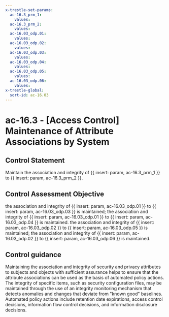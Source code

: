 ```yaml
---
x-trestle-set-params:
  ac-16.3_prm_1:
    values:
  ac-16.3_prm_2:
    values:
  ac-16.03_odp.01:
    values:
  ac-16.03_odp.02:
    values:
  ac-16.03_odp.03:
    values:
  ac-16.03_odp.04:
    values:
  ac-16.03_odp.05:
    values:
  ac-16.03_odp.06:
    values:
x-trestle-global:
  sort-id: ac-16.03
---
```


# ac-16.3 - \[Access Control\] Maintenance of Attribute Associations by System

## Control Statement

Maintain the association and integrity of {{ insert: param, ac-16.3_prm_1 }} to {{ insert: param, ac-16.3_prm_2 }}.

## Control Assessment Objective

the association and integrity of {{ insert: param, ac-16.03_odp.01 }} to {{ insert: param, ac-16.03_odp.03 }} is maintained;
the association and integrity of {{ insert: param, ac-16.03_odp.01 }} to {{ insert: param, ac-16.03_odp.04 }} is maintained.
the association and integrity of {{ insert: param, ac-16.03_odp.02 }} to {{ insert: param, ac-16.03_odp.05 }} is maintained;
the association and integrity of {{ insert: param, ac-16.03_odp.02 }} to {{ insert: param, ac-16.03_odp.06 }} is maintained.

## Control guidance

Maintaining the association and integrity of security and privacy attributes to subjects and objects with sufficient assurance helps to ensure that the attribute associations can be used as the basis of automated policy actions. The integrity of specific items, such as security configuration files, may be maintained through the use of an integrity monitoring mechanism that detects anomalies and changes that deviate from "known good" baselines. Automated policy actions include retention date expirations, access control decisions, information flow control decisions, and information disclosure decisions.
